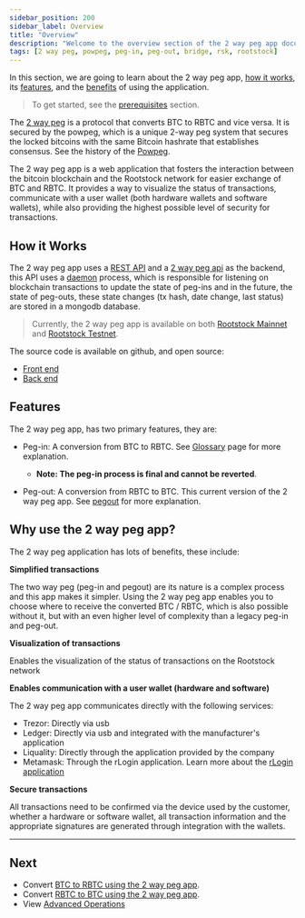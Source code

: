 ```yaml
---
sidebar_position: 200
sidebar_label: Overview
title: "Overview"
description: "Welcome to the overview section of the 2 way peg app documentation."
tags: [2 way peg, powpeg, peg-in, peg-out, bridge, rsk, rootstock]
---
```


In this section, we are going to learn about the 2 way peg app, [how it works](#how-it-works), its [features](#features), and the [benefits](#why-use-the-2-way-peg-app) of using the application.

> To get started, see the [prerequisites](/resources/guides/two-way-peg-app/prerequisites/) section.

The [2 way peg](https://app.2wp.rootstock.io/) is a protocol that converts BTC to RBTC and vice versa. It is secured by the powpeg, which is a unique 2-way peg system that secures the locked bitcoins with the same Bitcoin hashrate that establishes consensus. See the history of the [Powpeg](/concepts/powpeg/).

The 2 way peg app is a web application that fosters the interaction between the bitcoin blockchain and the Rootstock network for easier exchange of BTC and RBTC. It provides a way to visualize the status of transactions, communicate with a user wallet (both hardware wallets and software wallets), while also providing the highest possible level of security for transactions.

## How it Works

The 2 way peg app uses a [REST API](https://en.wikipedia.org/wiki/Representational_state_transfer) and a [2 way peg api](https://github.com/rsksmart/2wp-api) as the backend, this API uses a [daemon](https://en.wikipedia.org/wiki/Daemon_(computing)) process, which is responsible for listening on blockchain transactions to update the state of peg-ins and in the future, the state of peg-outs, these state changes (tx hash, date change, last status) are stored in a mongodb database.

> Currently, the 2 way peg app is available on both [Rootstock Mainnet](https://app.2wp.rootstock.io/) and [Rootstock Testnet](https://app.2wp.testnet.rootstock.io/). 

The source code is available on github, and open source:
- [Front end](https://github.com/rsksmart/2wp-app)
- [Back end](https://github.com/rsksmart/2wp-api)

## Features

The 2 way peg app, has two primary features, they are:

- Peg-in: A conversion from BTC to RBTC. See [Glossary](/resources/guides/two-way-peg-app/glossary/) page for more explanation. 
    - **Note: The peg-in process is final and cannot be reverted**.

- Peg-out: A conversion from RBTC to BTC. This current version of the 2 way peg app. See [pegout](/resources/guides/two-way-peg-app/pegout/) for more explanation.

## Why use the 2 way peg app?

The 2 way peg application has lots of benefits, these include:
 
**Simplified transactions**

The two way peg (peg-in and pegout) are its nature is a complex process and this app makes it simpler. Using the 2 way peg app enables you to choose where to receive the converted BTC / RBTC, which is also possible without it, but with an even higher level of complexity than a legacy peg-in and peg-out.


**Visualization of transactions**

Enables the visualization of the status of transactions on the Rootstock network

**Enables communication with a user wallet (hardware and software)**

The 2 way peg app communicates directly with the following services:
- Trezor: Directly via usb
- Ledger: Directly via usb and integrated with the manufacturer's application
- Liquality: Directly through the application provided by the company
- Metamask: Through the rLogin application. Learn more about the [rLogin application](https://github.com/rsksmart/rLogin)

**Secure transactions**

All transactions need to be confirmed via the device used by the customer, whether a hardware or software wallet, all transaction information and the appropriate signatures are generated through integration with the wallets.

----

## Next

* Convert [BTC to RBTC using the 2 way peg app](/resources/guides/two-way-peg-app/pegin/).
* Convert [RBTC to BTC using the 2 way peg app](/resources/guides/two-way-peg-app/pegout/).
* View [Advanced Operations](/resources/guides/two-way-peg-app/advanced-operations/)
